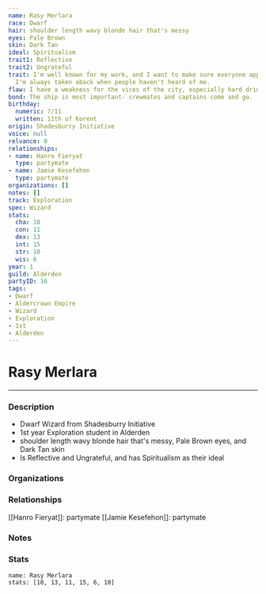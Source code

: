 ```yaml
---
name: Rasy Merlara
race: Dwarf
hair: shoulder length wavy blonde hair that's messy
eyes: Pale Brown
skin: Dark Tan
ideal: Spiritualism
trait1: Reflective
trait2: Ungrateful
trait: I'm well known for my work, and I want to make sure everyone appreciates it.
  I'm always taken aback when people haven't heard of me.
flaw: I have a weakness for the vices of the city, especially hard drink.
bond: The ship is most important- crewmates and captains come and go.
birthday:
  numeric: 7/11
  written: 11th of Korent
origin: Shadesburry Initiative
voice: null
relvance: 0
relationships:
- name: Hanro Fieryat
  type: partymate
- name: Jamie Kesefehon
  type: partymate
organizations: []
notes: []
track: Exploration
spec: Wizard
stats:
  cha: 10
  con: 11
  dex: 13
  int: 15
  str: 10
  wis: 6
year: 1
guild: Alderden
partyID: 16
tags:
- Dwarf
- Aldercrown Empire
- Wizard
- Exploration
- 1st
- Alderden
---
```

# Rasy Merlara
---
### Description
- Dwarf Wizard from Shadesburry Initiative
- 1st year Exploration student in Alderden
- shoulder length wavy blonde hair that's messy, Pale Brown eyes, and Dark Tan skin
- Is Reflective and Ungrateful, and has Spiritualism as their ideal

### Organizations

### Relationships
[[Hanro Fieryat]]: partymate
[[Jamie Kesefehon]]: partymate

### Notes

### Stats
```statblock
name: Rasy Merlara
stats: [10, 13, 11, 15, 6, 10]
```